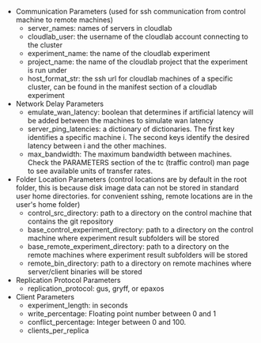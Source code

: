 - Communication Parameters (used for ssh communication from control machine to remote machines)
  - server_names: names of servers in cloudlab
  - cloudlab_user: the username of the cloudlab account connecting to the cluster
  - experiment_name: the name of the cloudlab experiment
  - project_name: the name of the cloudlab project that the experiment is run under
  - host_format_str: the ssh url for cloudlab machines of a specific cluster, can be found in the manifest section of a cloudlab experiment
- Network Delay Parameters
  - emulate_wan_latency: boolean that determines if artificial latency will be added between the machines to simulate wan latency
  - server_ping_latencies: a dictionary of dictionaries. The first key identifies a specific machine i. The second keys identify the desired latency between i and the other machines.
  - max_bandwidth: The maximum bandwidth between machines. Check the PARAMETERS section of the tc (traffic control) man page to see available units of transfer rates. 
- Folder Location Parameters (control locations are by default in the root folder, this is because disk image data can not be stored in standard user home directories. for convenient sshing, remote locations are in the user's home folder)
  - control_src_directory: path to a directory on the control machine that contains the git repository
  - base_control_experiment_directory: path to a directory on the control machine where experiment result subfolders will be stored
  - base_remote_experiment_directory: path to a directory on the remote machines where experiment result subfolders will be stored
  - remote_bin_directory: path to a directory on remote machines where server/client binaries will be stored
- Replication Protocol Parameters
  - replication_protocol: gus, gryff, or epaxos
- Client Parameters
  - experiment_length: in seconds
  - write_percentage: Floating point number between 0 and 1
  - conflict_percentage: Integer between 0 and 100. 
  - clients_per_replica